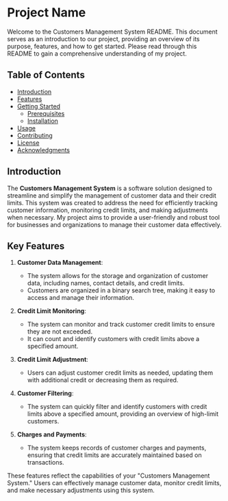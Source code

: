 # Project Name

Welcome to the Customers Management System README. This document serves as an introduction to our project, providing an overview of its purpose, features, and how to get started. Please read through this README to gain a comprehensive understanding of my project.

## Table of Contents

- [Introduction](#introduction)
- [Features](#features)
- [Getting Started](#getting-started)
  - [Prerequisites](#prerequisites)
  - [Installation](#installation)
- [Usage](#usage)
- [Contributing](#contributing)
- [License](#license)
- [Acknowledgments](#acknowledgments)

## Introduction

The **Customers Management System** is a software solution designed to streamline and simplify the management of customer data and their credit limits. This system was created to address the need for efficiently tracking customer information, monitoring credit limits, and making adjustments when necessary. My project aims to provide a user-friendly and robust tool for businesses and organizations to manage their customer data effectively.

## Key Features

1. **Customer Data Management**:
   - The system allows for the storage and organization of customer data, including names, contact details, and credit limits.
   - Customers are organized in a binary search tree, making it easy to access and manage their information.

2. **Credit Limit Monitoring**:
   - The system can monitor and track customer credit limits to ensure they are not exceeded.
   - It can count and identify customers with credit limits above a specified amount.

3. **Credit Limit Adjustment**:
   - Users can adjust customer credit limits as needed, updating them with additional credit or decreasing them as required.

4. **Customer Filtering**:
   - The system can quickly filter and identify customers with credit limits above a specified amount, providing an overview of high-limit customers.

5. **Charges and Payments**:
   - The system keeps records of customer charges and payments, ensuring that credit limits are accurately maintained based on transactions.

These features reflect the capabilities of your "Customers Management System." Users can effectively manage customer data, monitor credit limits, and make necessary adjustments using this system.




